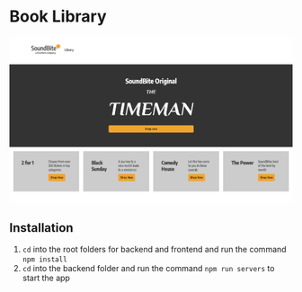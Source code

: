# Book Library

![Book Library](/img/book-library.png 'Book Library')

## Installation

1. `cd` into the root folders for backend and frontend and run the command `npm install`
2. `cd` into the backend folder and run the command `npm run servers` to start the app
